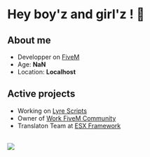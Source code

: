 <p>
  <h1>Hey boy'z and girl'z ! 👋</h1>
  <h2>About me</h2>
  <ul>
    <li>Developper on <a href="https://fivem.net/">FiveM</a></li>
    <li>Age: <strong>NaN</strong></li>
    <li>Location: <strong>Localhost</strong></li>
  </ul>
  <h2>Active projects</h2>
  <ul>
    <li>Working on <a href="lyre.tebex.io">Lyre Scripts</a></li>
    <li>Owner of <a href="https://discord.gg/VyRPheG6Es">Work FiveM Community</a></li>
    <li>Translaton Team at <a href="https://github.com/esx-framework">ESX Framework</a></li>
  </ul>
  <br/>
  <picture>
    <source
      srcset="https://github-readme-stats.vercel.app/api?username=epyidev&show_icons=true&theme=dark"
      media="(prefers-color-scheme: dark)"
    />
    <source
      srcset="https://github-readme-stats.vercel.app/api?username=epyidev&show_icons=true"
      media="(prefers-color-scheme: light), (prefers-color-scheme: no-preference)"
    />
    <img src="https://github-readme-stats.vercel.app/api?username=epyidev&show_icons=true" />
  </picture>
</p>
